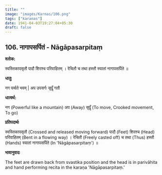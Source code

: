 ```yaml
---
title: ""
image: "images/Karnas/106.png"
tags: ["karanas"]
date: 1941-04-03T19:27:04+05:30
draft: false
---
```


## 106. नागापसर्पितं - Nāgāpasarpitaṃ

**श्लोक:**

स्वस्तिकापसृतौ पादौ शिरश्च परिवाहितम् । रेचितौ च तथा हस्तौ स्यातां नागापसर्पिते ॥

**धातुः**

नग पर्व्वते भवम् |
अप उपसर्गः
सृपॢँ गतौ

**धात्वर्थ:**

नग (Powerful like a mountain)
अप (Away)
सृपॢँ (To move, Crooked movement, To go)

**प्रतिपदार्थः**

स्वस्तिकापसृतौ (Crossed and released moving forward) पादौ (Feet) शिरश्च (Head) परिवाहितम् (Bent in a flowing way) । रेचितौ (Freely casted off) च तथा (Thus) हस्तौ (Hands) स्यातां नागापसर्पिते (In 'Nāgāpasarpitaṃ') ॥

**भावानुवादः**

The feet are drawn back from svastika position and the head is in parivāhita and hand performing recita in the karaṇa 'Nāgāpasarpitaṃ.'
